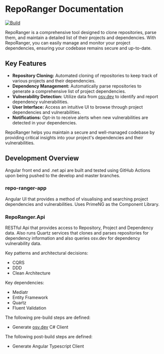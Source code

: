 # RepoRanger Documentation
[![Build](https://github.com/James-o-Howson/RepoRanger/actions/workflows/build.yml/badge.svg)](https://github.com/James-o-Howson/RepoRanger/actions/workflows/build.yml)

RepoRanger is a comprehensive tool designed to clone repositories, parse them, and maintain a detailed list of their
projects and dependencies. With RepoRanger, you can easily manage and monitor your project dependencies, ensuring your
codebase remains secure and up-to-date.

## Key Features
- **Repository Cloning:** Automated cloning of repositories to keep track of various projects and their dependencies. 
- **Dependency Management:** Automatically parse repositories to generate a comprehensive list of project dependencies.
- **Vulnerability Detection:** Utilize data from [osv.dev](https://osv.dev/) to identify and report dependency vulnerabilities.
- **User Interface:** Access an intuitive UI to browse through project dependencies and vulnerabilities.
- **Notifications:** Opt-in to receive alerts when new vulnerabilities are detected in your dependencies.

RepoRanger helps you maintain a secure and well-managed codebase by providing critical insights into your project's
dependencies and their vulnerabilities.

## Development Overview
Angular front end and .net api are built and tested using GitHub Actions upon being pushed to the develop and master
branches.

### repo-ranger-app
Angular UI that provides a method of visualising and searching project dependencies and vulnerabilities. Uses PrimeNG
as the Component Library.

### RepoRanger.Api
RESTful Api that provides access to Repository, Project and Dependency data. Also runs Quartz services that
clones and parses repositories for dependency information and also queries osv.dev for dependency vulnerability data.

Key patterns and architectural decisions:
- CQRS
- DDD
- Clean Architecture

Key dependencies:
- Mediatr
- Entity Framework
- Quartz
- Fluent Validation

The following pre-build steps are defined:
- Generate [osv.dev](https://osv.dev/) C# Client

The following post-build steps are defined:
- Generate Angular Typescript Client